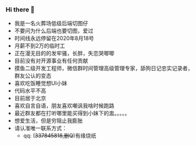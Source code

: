 ### Hi there 👋
<ul>
<li>我是一名火葬场低级后端切图仔</li>
<li>不要问为什么后端也要切图，爱过</li>
<li>时间线永远停留在2020年8月18号</li>
<li>月薪不到2万的临时工</li>
<li>正在漫无目的的发牢骚，长胖，失恋哭唧唧</li>
<li>目前没有对开源事业有任何贡献</li>
<li>摸鱼二级开发工程师，微信群时间管理高级管理专家，舔狗日记忠实记录者，群友公认的变态</li>
<li>喜欢吃饭睡觉想UI小妹</li>
<li>代码水平不高</li>
<li>目前居于北京</li>
<li>喜欢自言自语，朋友喜欢嘲讽我啥时候跑路</li>
<li>最近群友都在打听哪里能买得到小妹下的盅。。。。。</li>
<li>想爱生活，但是穷阻止我膨胀</li>
<li>请认准唯一联系方式：
  <ul><li>qq: (<s>337845818,删Q</S>)有缘烧纸</li>
</ul>
</ul>
